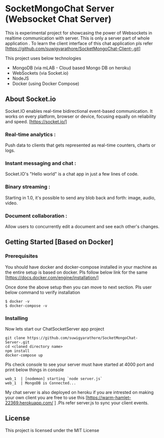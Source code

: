 # SocketMongoChat Server (Websocket Chat Server)

This is experimental project for showcasing the power of Websockets in realtime communication with server.
This is only a server part of whole application . To learn the client interface of
this chat application pls refer [https://github.com/suwigyarathore/SocketMongoChat-Client-.git]

This project uses below technologies

* MongoDB (via mLAB - Cloud based Mongo DB on heroku)
* WebSockets (via Socket.io)
* NodeJS 
* Docker (using Docker Compose)

## About Socket.io

Socket.IO enables real-time bidirectional event-based communication.
It works on every platform, browser or device, focusing equally on reliability and speed.
[https://socket.io/]

### Real-time analytics :
Push data to clients that gets represented as real-time counters, charts or logs.

### Instant messaging and chat :
Socket.IO's "Hello world" is a chat app in just a few lines of code.

### Binary streaming : 
Starting in 1.0, it's possible to send any blob back and forth: image, audio, video.

### Document collaboration :
Allow users to concurrently edit a document and see each other's changes.

## Getting Started [Based on Docker]


### Prerequisites

You should have docker and docker-compose installed in your machine as the entire setup is based 
on docker. Pls follow below link for the same 
[https://docs.docker.com/engine/installation/]

Once done the above setup then you can move to next section. Pls user below
command to verify installation

```
$ docker -v
$ docker-compose -v
```

### Installing

Now lets start our ChatSocketServer app project 

```
git clone https://github.com/suwigyarathore/SocketMongoChat-Server-.git
cd <cloned directory name>
npm install
docker-compose up 
```

Pls check console to see your server must have started at 4000 port and print below
things in console

```
web_1  | [nodemon] starting `node server.js`
web_1  | MongoDB is Connected...
```
My chat server is also deployed on heroku if you are intrested on making your own
client you are free to use this [https://warm-hamlet-22369.herokuapp.com/ ] .Pls refer server.js to
sync your client events.

## License

This project is licensed under the MIT License 
